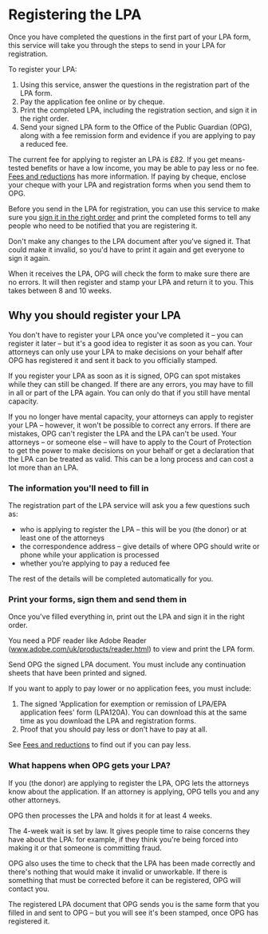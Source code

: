 # Registering the LPA

Once you have completed the questions in the first part of your LPA form, this service will take you through the steps to send in your LPA for registration.

To register your LPA:

1. Using this service, answer the questions in the registration part of the LPA form.
2. Pay the application fee online or by cheque.
3. Print the completed LPA, including the registration section, and sign it in the right order.
4. Send your signed LPA form to the Office of the Public Guardian (OPG), along with a fee remission form and evidence if you are applying to pay a reduced fee.

The current fee for applying to register an LPA is £82. If you get means-tested benefits or have a low income, you may be able to pay less or no fee. [Fees and reductions](/help/#topic-fees-and-reductions) has more information. If paying by cheque, enclose your cheque with your LPA and registration forms when you send them to OPG.

Before you send in the LPA for registration, you can use this service to make sure you [sign it in the right order](/help/#topic-signing-the-lpa) and print the completed forms to tell any people who need to be notified that you are registering it.

Don't make any changes to the LPA document after you've signed it. That could make it invalid, so you'd have to print it again and get everyone to sign it again.

When it receives the LPA, OPG will check the form to make sure there are no errors. It will then register and stamp your LPA and return it to you. This takes between 8 and 10 weeks.

## Why you should register your LPA

You don't have to register your LPA once you've completed it – you can register it later – but it's a good idea to register it as soon as you can. Your attorneys can only use your LPA to make decisions on your behalf after OPG has registered it and sent it back to you officially stamped.

If you register your LPA as soon as it is signed, OPG can spot mistakes while they can still be changed. If there are any errors, you may have to fill in all or part of the LPA again. You can only do that if you still have mental capacity.

If you no longer have mental capacity, your attorneys can apply to register your LPA – however, it won't be possible to correct any errors. If there are mistakes, OPG can't register the LPA and the LPA can't be used. Your attorneys – or someone else – will have to apply to the Court of Protection to get the power to make decisions on your behalf or get a declaration that the LPA can be treated as valid. This can be a long process and can cost a lot more than an LPA.

### The information you'll need to fill in

The registration part of the LPA service will ask you a few questions such as:

* who is applying to register the LPA – this will be you (the donor) or at least one of the attorneys
* the correspondence address – give details of where OPG should write or phone while your application is processed
* whether you’re applying to pay a reduced fee

The rest of the details will be completed automatically for you.

### Print your forms, sign them and send them in

Once you've filled everything in, print out the LPA and sign it in the right order.

You need a PDF reader like Adobe Reader (<a href="http://www.adobe.com/uk/products/reader.html" rel="external" target="_blank">www.adobe.com/uk/products/reader.html</a>) to view and print the LPA form.

Send OPG the signed LPA document. You must include any continuation sheets that have been printed and signed.

If you want to apply to pay lower or no application fees, you must include:

1. The signed 'Application for exemption or remission of LPA/EPA application fees' form (LPA120A). You can download this at the same time as you download the LPA and registration forms.
2. Proof that you should pay less or don't have to pay at all.

See [Fees and reductions](/help/#topic-fees-and-reductions) to find out if you can pay less.

### What happens when OPG gets your LPA?

If you (the donor) are applying to register the LPA, OPG lets the attorneys know about the application. If an attorney is applying, OPG tells you and any other attorneys.

OPG then processes the LPA and holds it for at least 4 weeks.

The 4-week wait is set by law. It gives people time to raise concerns they have about the LPA: for example, if they think you're being forced into making it or that someone is committing fraud.

OPG also uses the time to check that the LPA has been made correctly and there's nothing that would make it invalid or unworkable. If there is something that must be corrected before it can be registered, OPG will contact you.

The registered LPA document that OPG sends you is the same form that you filled in and sent to OPG – but you will see it's been stamped, once OPG has registered it. 
